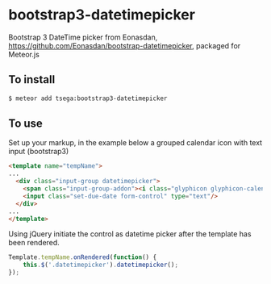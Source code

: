 bootstrap3-datetimepicker
======================

Bootstrap 3 DateTime picker from Eonasdan, https://github.com/Eonasdan/bootstrap-datetimepicker, packaged for Meteor.js

To install
----------

```sh
$ meteor add tsega:bootstrap3-datetimepicker
```

To use
------

Set up your markup, in the example below a grouped calendar icon with text input (bootstrap3)

```html
<template name="tempName">
...
  <div class="input-group datetimepicker">
    <span class="input-group-addon"><i class="glyphicon glyphicon-calendar"></i></span>
    <input class="set-due-date form-control" type="text"/>
  </div>
...
</template>
```

Using jQuery initiate the control as datetime picker after the template has been rendered.

```js
Template.tempName.onRendered(function() {
    this.$('.datetimepicker').datetimepicker();
});
```
